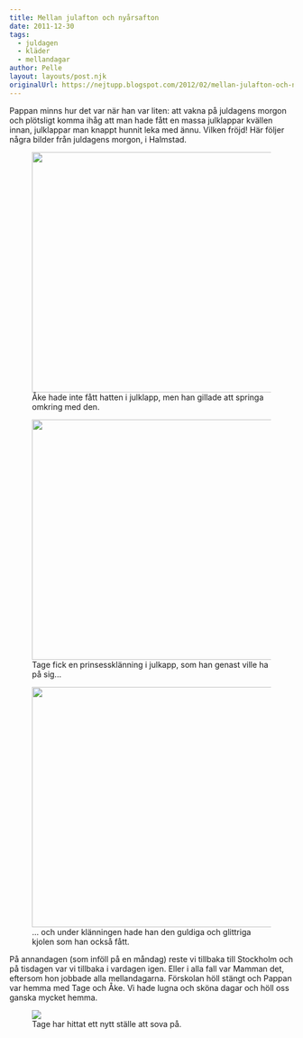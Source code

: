 ```yaml
---
title: Mellan julafton och nyårsafton
date: 2011-12-30
tags: 
  - juldagen
  - kläder
  - mellandagar	
author: Pelle
layout: layouts/post.njk
originalUrl: https://nejtupp.blogspot.com/2012/02/mellan-julafton-och-nyarsafton.html
---
```


Pappan minns hur det var när han var liten: att vakna på juldagens morgon och plötsligt komma ihåg att man hade fått en massa julklappar kvällen innan, julklappar man knappt hunnit leka med ännu. Vilken fröjd! Här följer några bilder från juldagens morgon, i Halmstad.<br></div>

<figure>
	<img src="../../../img/2011/12/Juldagen+pa%CC%8A+Ebbehill-_MG_0568.jpg" width="426">
	<figcaption>Åke hade inte fått hatten i julklapp, men han gillade att springa omkring med den.</figcaption>
</figure>

<figure>
	<img src="../../../img/2011/12/Juldagen+pa%CC%8A+Ebbehill-_MG_0583.jpg" width="426">
	<figcaption>Tage fick en prinsessklänning i julkapp, som han genast ville ha på sig...</figcaption>
</figure>

<figure>
	<img src="../../../img/2011/12/Juldagen+pa%CC%8A+Ebbehill-_MG_0579.jpg" width="426">
	<figcaption>... och under klänningen hade han den guldiga och glittriga kjolen som han också fått.</figcaption>
</figure>På annandagen (som inföll på en måndag) reste vi tillbaka till Stockholm och på tisdagen var vi tillbaka i vardagen igen. Eller i alla fall var Mamman det, eftersom hon jobbade alla mellandagarna. Förskolan höll stängt och Pappan var hemma med Tage och Åke. Vi hade lugna och sköna dagar och höll oss ganska mycket hemma.</div><br>

<figure>
	<img src="../../../img/2011/12/Mellandagar+hemma-_MG_0663.jpg">
	<figcaption>Tage har hittat ett nytt ställe att sova på.</figcaption>
</figure>
